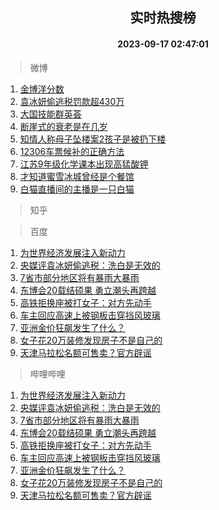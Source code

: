 <div align="center"><h2>实时热搜榜</h2><h4>2023-09-17 02:47:01</h4></div>

> 微博  

1. [金博洋分数](https://s.weibo.com/weibo?q=%E9%87%91%E5%8D%9A%E6%B4%8B%E5%88%86%E6%95%B0&t=31&band_rank=1&Refer=top)<br />
2. [袁冰妍偷逃税罚款超430万](https://s.weibo.com/weibo?q=%23%E8%A2%81%E5%86%B0%E5%A6%8D%E5%81%B7%E9%80%83%E7%A8%8E%E7%BD%9A%E6%AC%BE%E8%B6%85430%E4%B8%87%23&t=31&band_rank=2&Refer=top)<br />
3. [大国技能群英荟](https://s.weibo.com/weibo?q=%23%E5%A4%A7%E5%9B%BD%E6%8A%80%E8%83%BD%E7%BE%A4%E8%8B%B1%E8%8D%9F%23&t=31&band_rank=3&Refer=top)<br />
4. [断崖式的衰老是在几岁](https://s.weibo.com/weibo?q=%23%E6%96%AD%E5%B4%96%E5%BC%8F%E7%9A%84%E8%A1%B0%E8%80%81%E6%98%AF%E5%9C%A8%E5%87%A0%E5%B2%81%23&t=31&band_rank=4&Refer=top)<br />
5. [知情人称母子坠楼案2孩子是被扔下楼](https://s.weibo.com/weibo?q=%23%E7%9F%A5%E6%83%85%E4%BA%BA%E7%A7%B0%E6%AF%8D%E5%AD%90%E5%9D%A0%E6%A5%BC%E6%A1%882%E5%AD%A9%E5%AD%90%E6%98%AF%E8%A2%AB%E6%89%94%E4%B8%8B%E6%A5%BC%23&t=31&band_rank=5&Refer=top)<br />
6. [12306车票候补的正确方法](https://s.weibo.com/weibo?q=%2312306%E8%BD%A6%E7%A5%A8%E5%80%99%E8%A1%A5%E7%9A%84%E6%AD%A3%E7%A1%AE%E6%96%B9%E6%B3%95%23&t=31&band_rank=6&Refer=top)<br />
7. [江苏9年级化学课本出现高猛酸钾](https://s.weibo.com/weibo?q=%23%E6%B1%9F%E8%8B%8F9%E5%B9%B4%E7%BA%A7%E5%8C%96%E5%AD%A6%E8%AF%BE%E6%9C%AC%E5%87%BA%E7%8E%B0%E9%AB%98%E7%8C%9B%E9%85%B8%E9%92%BE%23&t=31&band_rank=7&Refer=top)<br />
8. [才知道蜜雪冰城曾经是个餐馆](https://s.weibo.com/weibo?q=%23%E6%89%8D%E7%9F%A5%E9%81%93%E8%9C%9C%E9%9B%AA%E5%86%B0%E5%9F%8E%E6%9B%BE%E7%BB%8F%E6%98%AF%E4%B8%AA%E9%A4%90%E9%A6%86%23&t=31&band_rank=8&Refer=top)<br />
9. [白猫直播间的主播是一只白猫](https://s.weibo.com/weibo?q=%E7%99%BD%E7%8C%AB%E7%9B%B4%E6%92%AD%E9%97%B4%E7%9A%84%E4%B8%BB%E6%92%AD%E6%98%AF%E4%B8%80%E5%8F%AA%E7%99%BD%E7%8C%AB&t=31&band_rank=9&Refer=top)<br />

> 知乎  


> 百度  

1. [为世界经济发展注入新动力](https://www.baidu.com/s?wd=%E4%B8%BA%E4%B8%96%E7%95%8C%E7%BB%8F%E6%B5%8E%E5%8F%91%E5%B1%95%E6%B3%A8%E5%85%A5%E6%96%B0%E5%8A%A8%E5%8A%9B&sa=fyb_news&rsv_dl=fyb_news)<br />
2. [央媒评袁冰妍偷逃税：洗白是无效的](https://www.baidu.com/s?wd=%E5%A4%AE%E5%AA%92%E8%AF%84%E8%A2%81%E5%86%B0%E5%A6%8D%E5%81%B7%E9%80%83%E7%A8%8E%EF%BC%9A%E6%B4%97%E7%99%BD%E6%98%AF%E6%97%A0%E6%95%88%E7%9A%84&sa=fyb_news&rsv_dl=fyb_news)<br />
3. [7省市部分地区将有暴雨大暴雨](https://www.baidu.com/s?wd=7%E7%9C%81%E5%B8%82%E9%83%A8%E5%88%86%E5%9C%B0%E5%8C%BA%E5%B0%86%E6%9C%89%E6%9A%B4%E9%9B%A8%E5%A4%A7%E6%9A%B4%E9%9B%A8&sa=fyb_news&rsv_dl=fyb_news)<br />
4. [东博会20载结硕果 勇立潮头再跨越](https://www.baidu.com/s?wd=%E4%B8%9C%E5%8D%9A%E4%BC%9A20%E8%BD%BD%E7%BB%93%E7%A1%95%E6%9E%9C+%E5%8B%87%E7%AB%8B%E6%BD%AE%E5%A4%B4%E5%86%8D%E8%B7%A8%E8%B6%8A&sa=fyb_news&rsv_dl=fyb_news)<br />
5. [高铁拒换座被打女子：对方先动手](https://www.baidu.com/s?wd=%E9%AB%98%E9%93%81%E6%8B%92%E6%8D%A2%E5%BA%A7%E8%A2%AB%E6%89%93%E5%A5%B3%E5%AD%90%EF%BC%9A%E5%AF%B9%E6%96%B9%E5%85%88%E5%8A%A8%E6%89%8B&sa=fyb_news&rsv_dl=fyb_news)<br />
6. [车主回应高速上被钢板击穿挡风玻璃](https://www.baidu.com/s?wd=%E8%BD%A6%E4%B8%BB%E5%9B%9E%E5%BA%94%E9%AB%98%E9%80%9F%E4%B8%8A%E8%A2%AB%E9%92%A2%E6%9D%BF%E5%87%BB%E7%A9%BF%E6%8C%A1%E9%A3%8E%E7%8E%BB%E7%92%83&sa=fyb_news&rsv_dl=fyb_news)<br />
7. [亚洲金价狂飙发生了什么？](https://www.baidu.com/s?wd=%E4%BA%9A%E6%B4%B2%E9%87%91%E4%BB%B7%E7%8B%82%E9%A3%99%E5%8F%91%E7%94%9F%E4%BA%86%E4%BB%80%E4%B9%88%EF%BC%9F&sa=fyb_news&rsv_dl=fyb_news)<br />
8. [女子花20万装修发现房子不是自己的](https://www.baidu.com/s?wd=%E5%A5%B3%E5%AD%90%E8%8A%B120%E4%B8%87%E8%A3%85%E4%BF%AE%E5%8F%91%E7%8E%B0%E6%88%BF%E5%AD%90%E4%B8%8D%E6%98%AF%E8%87%AA%E5%B7%B1%E7%9A%84&sa=fyb_news&rsv_dl=fyb_news)<br />
9. [天津马拉松名额可售卖？官方辟谣](https://www.baidu.com/s?wd=%E5%A4%A9%E6%B4%A5%E9%A9%AC%E6%8B%89%E6%9D%BE%E5%90%8D%E9%A2%9D%E5%8F%AF%E5%94%AE%E5%8D%96%EF%BC%9F%E5%AE%98%E6%96%B9%E8%BE%9F%E8%B0%A3&sa=fyb_news&rsv_dl=fyb_news)<br />

> 哔哩哔哩  

1. [为世界经济发展注入新动力](https://www.baidu.com/s?wd=%E4%B8%BA%E4%B8%96%E7%95%8C%E7%BB%8F%E6%B5%8E%E5%8F%91%E5%B1%95%E6%B3%A8%E5%85%A5%E6%96%B0%E5%8A%A8%E5%8A%9B&sa=fyb_news&rsv_dl=fyb_news)<br />
2. [央媒评袁冰妍偷逃税：洗白是无效的](https://www.baidu.com/s?wd=%E5%A4%AE%E5%AA%92%E8%AF%84%E8%A2%81%E5%86%B0%E5%A6%8D%E5%81%B7%E9%80%83%E7%A8%8E%EF%BC%9A%E6%B4%97%E7%99%BD%E6%98%AF%E6%97%A0%E6%95%88%E7%9A%84&sa=fyb_news&rsv_dl=fyb_news)<br />
3. [7省市部分地区将有暴雨大暴雨](https://www.baidu.com/s?wd=7%E7%9C%81%E5%B8%82%E9%83%A8%E5%88%86%E5%9C%B0%E5%8C%BA%E5%B0%86%E6%9C%89%E6%9A%B4%E9%9B%A8%E5%A4%A7%E6%9A%B4%E9%9B%A8&sa=fyb_news&rsv_dl=fyb_news)<br />
4. [东博会20载结硕果 勇立潮头再跨越](https://www.baidu.com/s?wd=%E4%B8%9C%E5%8D%9A%E4%BC%9A20%E8%BD%BD%E7%BB%93%E7%A1%95%E6%9E%9C+%E5%8B%87%E7%AB%8B%E6%BD%AE%E5%A4%B4%E5%86%8D%E8%B7%A8%E8%B6%8A&sa=fyb_news&rsv_dl=fyb_news)<br />
5. [高铁拒换座被打女子：对方先动手](https://www.baidu.com/s?wd=%E9%AB%98%E9%93%81%E6%8B%92%E6%8D%A2%E5%BA%A7%E8%A2%AB%E6%89%93%E5%A5%B3%E5%AD%90%EF%BC%9A%E5%AF%B9%E6%96%B9%E5%85%88%E5%8A%A8%E6%89%8B&sa=fyb_news&rsv_dl=fyb_news)<br />
6. [车主回应高速上被钢板击穿挡风玻璃](https://www.baidu.com/s?wd=%E8%BD%A6%E4%B8%BB%E5%9B%9E%E5%BA%94%E9%AB%98%E9%80%9F%E4%B8%8A%E8%A2%AB%E9%92%A2%E6%9D%BF%E5%87%BB%E7%A9%BF%E6%8C%A1%E9%A3%8E%E7%8E%BB%E7%92%83&sa=fyb_news&rsv_dl=fyb_news)<br />
7. [亚洲金价狂飙发生了什么？](https://www.baidu.com/s?wd=%E4%BA%9A%E6%B4%B2%E9%87%91%E4%BB%B7%E7%8B%82%E9%A3%99%E5%8F%91%E7%94%9F%E4%BA%86%E4%BB%80%E4%B9%88%EF%BC%9F&sa=fyb_news&rsv_dl=fyb_news)<br />
8. [女子花20万装修发现房子不是自己的](https://www.baidu.com/s?wd=%E5%A5%B3%E5%AD%90%E8%8A%B120%E4%B8%87%E8%A3%85%E4%BF%AE%E5%8F%91%E7%8E%B0%E6%88%BF%E5%AD%90%E4%B8%8D%E6%98%AF%E8%87%AA%E5%B7%B1%E7%9A%84&sa=fyb_news&rsv_dl=fyb_news)<br />
9. [天津马拉松名额可售卖？官方辟谣](https://www.baidu.com/s?wd=%E5%A4%A9%E6%B4%A5%E9%A9%AC%E6%8B%89%E6%9D%BE%E5%90%8D%E9%A2%9D%E5%8F%AF%E5%94%AE%E5%8D%96%EF%BC%9F%E5%AE%98%E6%96%B9%E8%BE%9F%E8%B0%A3&sa=fyb_news&rsv_dl=fyb_news)<br />
